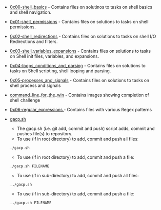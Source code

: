 - [0x00-shell_basics](./0x00-shell_basics/) - Contains files on solutinos to tasks on shell basics and shell navigation.

- [0x01-shell_permissions](./0x01-shell_permissions/) - Contains files on solutions to tasks on shell permissions.

- [0x02-shell_redirections](./0x02-shell_redirections/) - Contains files on solutions to tasks on shell I/O Redirections and filters.

- [0x03-shell_variables_expansions](./0x03-shell_variables_expansions/) - Contains files on solutions to tasks on Shell init files, variables, and expansions.

- [0x04-loops_conditions_and_parsing](./0x04-loops_conditions_and_parsing/) - Contains files on solutions to tasks on Shell scripting, shell looping and parsing.

- [0x05-processes_and_signals](./0x05-processes_and_signals/) - Contains files on solutions to tasks on shell process and signals

- [command_line_for_the_win](./command_line_for_the_win/) - Contains images showing completion of shell challenge

- [ 0x06-regular_expressions ](./0x06-regular_expressions) - Contains files with various Regex patterns

- [ gacp.sh ](./gacp.sh)
    - The gacp.sh (i.e. git add, commit and push) script adds, commit and pushes file(s) to repository.
    - To use (if in root directory) to add, commit and push all files:
    ```bash
    ./gacp.sh
    ```
    - To use (if in root directory) to add, commit and push a file:
    ```bash
    ./gacp.sh FILENAME
    ```
    - To use (if in sub-directory) to add, commit and push all files:
    ```bash
    ../gacp.sh
    ```
    - To use (if in sub-directory) to add, commit and push a file:
    ```bash
    ../gacp.sh FILENAME
    ```
